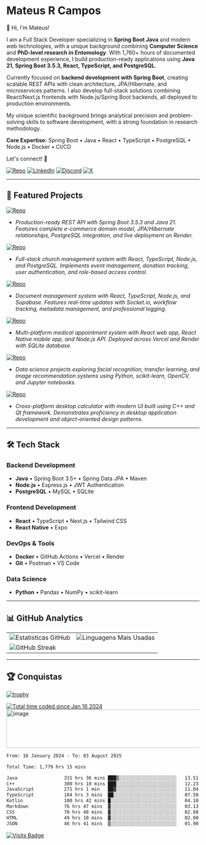 # Mateus R Campos

👋 Hi, I'm Mateus!

I am a Full Stack Developer specializing in **Spring Boot Java** and modern web technologies, with a unique background combining **Computer Science** and **PhD-level research in Entomology**. With 1,760+ hours of documented development experience, I build production-ready applications using **Java 21, Spring Boot 3.5.3, React, TypeScript, and PostgreSQL**.

Currently focused on **backend development with Spring Boot**, creating scalable REST APIs with clean architecture, JPA/Hibernate, and microservices patterns. I also develop full-stack solutions combining React/Next.js frontends with Node.js/Spring Boot backends, all deployed to production environments.

My unique scientific background brings analytical precision and problem-solving skills to software development, with a strong foundation in research methodology.

**Core Expertise:** Spring Boot • Java • React • TypeScript • PostgreSQL • Node.js • Docker • CI/CD

Let's connect! 🚀

[![Repo](https://img.shields.io/badge/Portfolio-black?style=for-the-badge)](https://portfolio-mateusribeirocampos.vercel.app/en)
[![LinkedIn](https://img.shields.io/badge/LinkedIn-Connect%20Profissional-0077B5?style=for-the-badge&logo=linkedin&logoColor=white)](https://www.linkedin.com/in/mateus-ribeiro-de-campos-6a135331)
[![Discord](https://img.shields.io/badge/Discord-7289DA?style=for-the-badge&logo=discord&logoColor=white)](https://discord.com/channels/@_mateuscampos/)
[![X](https://img.shields.io/badge/X-000?style=for-the-badge&logo=x)](https://x.com/@MateusR1Campos)

---

## 💼 Featured Projects

[![Repo](https://img.shields.io/badge/Spring_Boot_E--commerce_API-Java-orange?style=for-the-badge)](https://github.com/mateusribeirocampos/spring-boot-crud-api-template)

- _Production-ready REST API with Spring Boot 3.5.3 and Java 21. Features complete e-commerce domain model, JPA/Hibernate relationships, PostgreSQL integration, and live deployment on Render._

[![Repo](https://img.shields.io/badge/Santa_Rita_Church-TypeScript-blue?style=for-the-badge)](https://github.com/mateusribeirocampos/santarita)

- _Full-stack church management system with React, TypeScript, Node.js, and PostgreSQL. Implements event management, donation tracking, user authentication, and role-based access control._

[![Repo](https://img.shields.io/badge/SYSMP-TypeScript-blue?style=for-the-badge)](https://github.com/mateusribeirocampos/sysmp)

- _Document management system with React, TypeScript, Node.js, and Supabase. Features real-time updates with Socket.io, workflow tracking, metadata management, and professional logging._

[![Repo](https://img.shields.io/badge/Dragenda-JavaScript-blue?style=for-the-badge)](https://github.com/mateusribeirocampos/dragenda)

- _Multi-platform medical appointment system with React web app, React Native mobile app, and Node.js API. Deployed across Vercel and Render with SQLite database._

[![Repo](https://img.shields.io/badge/Machine_Learning_Studies-Python-green?style=for-the-badge)](https://github.com/mateusribeirocampos/diollm)

- _Data science projects exploring facial recognition, transfer learning, and image recommendation systems using Python, scikit-learn, OpenCV, and Jupyter notebooks._

[![Repo](https://img.shields.io/badge/Qt_Calculator-C++-purple?style=for-the-badge)](https://github.com/mateusribeirocampos/Calcd_Qt)

- _Cross-platform desktop calculator with modern UI built using C++ and Qt framework. Demonstrates proficiency in desktop application development and object-oriented design patterns._

---

## 🛠️ Tech Stack

### **Backend Development**
- **Java** • Spring Boot 3.5+ • Spring Data JPA • Maven
- **Node.js** • Express.js • JWT Authentication
- **PostgreSQL** • MySQL • SQLite

### **Frontend Development** 
- **React** • TypeScript • Next.js • Tailwind CSS
- **React Native** • Expo

### **DevOps & Tools**
- **Docker** • GitHub Actions • Vercel • Render
- **Git** • Postman • VS Code

### **Data Science**
- **Python** • Pandas • NumPy • scikit-learn

---

## 📊 GitHub Analytics

<table align="center">
  <tr>
    <td>
      <img src="https://github-readme-stats-sigma-five.vercel.app/api?username=mateusribeirocampos&show_icons=true&theme=dark&include_all_commits=true" alt="Estatísticas GitHub">
    </td>
    <td>
      <img src="https://github-readme-stats-sigma-five.vercel.app/api/top-langs/?username=mateusribeirocampos&layout=compact&theme=dark&hide=html,css" alt="Linguagens Mais Usadas">
    </td>
  </tr>
  <tr>
    <td colspan="2">
      <img src="https://streak-stats.demolab.com?user=mateusribeirocampos&theme=dark&border_radius=5" alt="GitHub Streak" />
    </td>
  </tr>
</table>

---

## 🏆 Conquistas

[![trophy](https://github-profile-trophy.vercel.app/?username=mateusribeirocampos&theme=onedark&rank=SSS,SS,S,AAA,AA,A,B,C)](https://github.com/ryo-ma/github-profile-trophy)
<div>
<div>
  <a href="https://wakatime.com/@018d1435-2bbc-41f2-9c8e-18d6109531a4"><img src="https://wakatime.com/badge/user/018d1435-2bbc-41f2-9c8e-18d6109531a4.svg" alt="Total time coded since Jan 16 2024" /></a>
</div>
  <a>
    <img height="100" src="https://media2.giphy.com/media/v1.Y2lkPTc5MGI3NjExMjJxb3Jtem1neGU3dm8wN3E5YzFzeG9hbHVjOWViNDZ6YWZwMGNveSZlcD12MV9pbnRlcm5hbF9naWZfYnlfaWQmY3Q9Zw/rwiTOXmYsb6uD3BeM6/giphy.gif" width="1050" alt="image">
  </a>
</div>

<!--START_SECTION:waka-->

```txt
From: 16 January 2024 - To: 03 August 2025

Total Time: 1,779 hrs 15 mins

Java                 331 hrs 36 mins ███▒░░░░░░░░░░░░░░░░░░░░░   13.51 %
C++                  300 hrs 10 mins ███░░░░░░░░░░░░░░░░░░░░░░   12.23 %
JavaScript           271 hrs 1 min   ██▓░░░░░░░░░░░░░░░░░░░░░░   11.04 %
TypeScript           184 hrs 3 mins  ██░░░░░░░░░░░░░░░░░░░░░░░   07.50 %
Kotlin               100 hrs 42 mins █░░░░░░░░░░░░░░░░░░░░░░░░   04.10 %
Markdown             76 hrs 47 mins  ▓░░░░░░░░░░░░░░░░░░░░░░░░   03.13 %
CSS                  70 hrs 48 mins  ▓░░░░░░░░░░░░░░░░░░░░░░░░   02.88 %
HTML                 49 hrs 10 mins  ▓░░░░░░░░░░░░░░░░░░░░░░░░   02.00 %
JSON                 46 hrs 41 mins  ▒░░░░░░░░░░░░░░░░░░░░░░░░   01.90 %
```

<!--END_SECTION:waka-->

[![Visits Badge](https://komarev.com/ghpvc/?username=mateusribeirocampos&style=flat-square&color=blue)](https://github.com/mateusribeirocampos)
